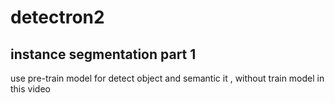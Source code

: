 # detectron2
## instance segmentation part 1 
use pre-train model for detect object and semantic it , without train model in this video 